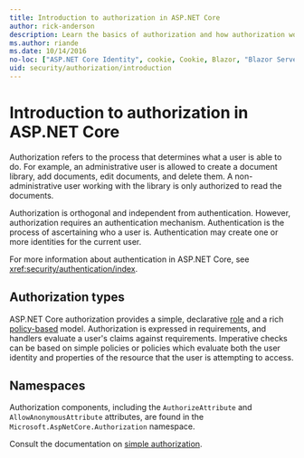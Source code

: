 ```yaml
---
title: Introduction to authorization in ASP.NET Core
author: rick-anderson
description: Learn the basics of authorization and how authorization works in ASP.NET Core apps.
ms.author: riande
ms.date: 10/14/2016
no-loc: ["ASP.NET Core Identity", cookie, Cookie, Blazor, "Blazor Server", "Blazor WebAssembly", "Identity", "Let's Encrypt", Razor, SignalR]
uid: security/authorization/introduction
---
```

# Introduction to authorization in ASP.NET Core

<a name="security-authorization-introduction"></a>

Authorization refers to the process that determines what a user is able to do. For example, an administrative user is allowed to create a document library, add documents, edit documents, and delete them. A non-administrative user working with the library is only authorized to read the documents.

Authorization is orthogonal and independent from authentication. However, authorization requires an authentication mechanism. Authentication is the process of ascertaining who a user is. Authentication may create one or more identities for the current user.

For more information about authentication in ASP.NET Core, see <xref:security/authentication/index>.

## Authorization types

ASP.NET Core authorization provides a simple, declarative [role](xref:security/authorization/roles) and a rich [policy-based](xref:security/authorization/policies) model. Authorization is expressed in requirements, and handlers evaluate a user's claims against requirements. Imperative checks can be based on simple policies or policies which evaluate both the user identity and properties of the resource that the user is attempting to access.

## Namespaces

Authorization components, including the `AuthorizeAttribute` and `AllowAnonymousAttribute` attributes, are found in the `Microsoft.AspNetCore.Authorization` namespace.

Consult the documentation on [simple authorization](xref:security/authorization/simple).
